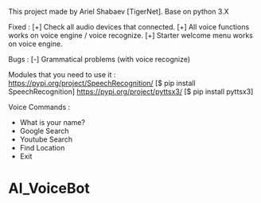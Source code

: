 This project made by Ariel Shabaev [TigerNet].
Base on python 3.X


Fixed :
[+] Check all audio devices that connected.
[+] All voice functions works on voice engine / voice recognize.
[+] Starter welcome menu works on voice engine.


Bugs :
[-] Grammatical problems (with voice recognize)


Modules that you need to use it :
https://pypi.org/project/SpeechRecognition/ [$ pip install SpeechRecognition]
https://pypi.org/project/pyttsx3/ [$ pip install pyttsx3]

Voice Commands : 
 * What is your name?
 * Google Search
 * Youtube Search
 * Find Location
 * Exit
 
# AI_VoiceBot

